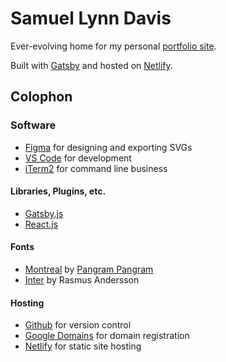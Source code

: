 # Samuel Lynn Davis

Ever-evolving home for my personal [portfolio site](www.smdvs.com).

Built with [Gatsby](www.gastby.org) and hosted on [Netlify](www.netlify.com).


## Colophon

### Software
* [Figma](https://www.figma.com/) for designing and exporting SVGs
* [VS Code](https://code.visualstudio.com/) for development
* [iTerm2](https://www.iterm2.com/) for command line business

#### Libraries, Plugins, etc.
* [Gatsby.js](gatsbyjs.org/)
* [React.js](https://reactjs.org/)

#### Fonts
* [Montreal](https://pangrampangram.com/products/neue-montreal?variant=8853413593130) by [Pangram Pangram](https://pangrampangram.com/)
* [Inter](https://github.com/rsms/inter) by Rasmus Andersson

#### Hosting
* [Github](https://github.com) for version control
* [Google Domains](https://domains.google.com/) for domain registration
* [Netlify](https://www.netlify.com) for static site hosting

